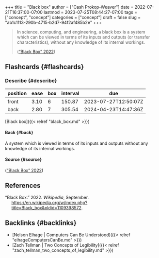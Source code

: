 +++
title = "Black box"
author = ["Cash Prokop-Weaver"]
date = 2022-07-21T16:37:00-07:00
lastmod = 2023-07-25T08:44:27-07:00
tags = ["concept", "concept"]
categories = ["concept"]
draft = false
slug = "ab1c1113-290b-4715-b2d7-94f2af485b2e"
+++

> In science, computing, and engineering, a black box is a system which can be viewed in terms of its inputs and outputs (or transfer characteristics), without any knowledge of its internal workings.
>
> (<a href="#citeproc_bib_item_1">“Black Box” 2022</a>)


## Flashcards {#flashcards}


### Describe {#describe}

| position | ease | box | interval | due                  |
|----------|------|-----|----------|----------------------|
| front    | 3.10 | 6   | 150.87   | 2023-07-27T12:50:07Z |
| back     | 2.80 | 7   | 305.54   | 2024-04-23T14:47:36Z |

[Black box]({{< relref "black_box.md" >}})


#### Back {#back}

A system which is viewed in terms of its inputs and outputs without any knowledge of its internal workings.


#### Source {#source}

(<a href="#citeproc_bib_item_1">“Black Box” 2022</a>)

## References

<style>.csl-entry{text-indent: -1.5em; margin-left: 1.5em;}</style><div class="csl-bib-body">
  <div class="csl-entry"><a id="citeproc_bib_item_1"></a>“Black Box.” 2022. <i>Wikipedia</i>, September. <a href="https://en.wikipedia.org/w/index.php?title=Black_box&oldid=1109398572">https://en.wikipedia.org/w/index.php?title=Black_box&#38;oldid=1109398572</a>.</div>
</div>


## Backlinks {#backlinks}

-   [Nelson Elhage | Computers Can Be Understood]({{< relref "elhageComputersCanBe.md" >}})
-   [Zach Tellman | Two Concepts of Legibility]({{< relref "zach_tellman_two_concepts_of_legibility.md" >}})
